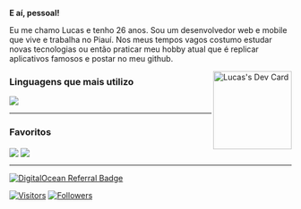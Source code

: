 **E aí, pessoal!**

<p align="left">
  Eu me chamo Lucas e tenho 26 anos. Sou um desenvolvedor web e mobile que vive e trabalha no Piauí. Nos meus tempos vagos costumo estudar novas tecnologias ou então praticar meu hobby atual que é replicar aplicativos famosos e postar no meu github.

  <a href="https://app.daily.dev/luscas"><img align="right" src="https://api.daily.dev/devcards/9d4bbce6333e4f16a071bfb852b42050.png?r=ltp" width="140" alt="Lucas's Dev Card"/></a>
</p>

### Linguagens que mais utilizo
<picture>
  <source 
    srcset="https://github-readme-stats.vercel.app/api/top-langs/?username=luscas&layout=compact&show_icons=true&theme=dark"
    media="(prefers-color-scheme: dark)"
  />
  <source
    srcset="https://github-readme-stats.vercel.app/api/top-langs/?username=luscas&layout=compact&show_icons=true"
    media="(prefers-color-scheme: light), (prefers-color-scheme: no-preference)"
  />
  <img src="https://github-readme-stats.vercel.app/api/top-langs/?username=luscas&layout=compact&show_icons=true" />
</picture>

---
### Favoritos
<picture>
  <source 
    srcset="https://github-readme-stats.vercel.app/api/pin/?username=luscas&repo=nubank-clone&show_icons=true&theme=dark"
    media="(prefers-color-scheme: dark)"
  />
  <source
    srcset="https://github-readme-stats.vercel.app/api/pin/?username=luscas&repo=nubank-clone&show_icons=true"
    media="(prefers-color-scheme: light), (prefers-color-scheme: no-preference)"
  />
  <img align="center" src="https://github-readme-stats.vercel.app/api/pin/?username=luscas&repo=nubank-clone&show_icons=true" />
</picture>

<picture>
  <source 
    srcset="https://github-readme-stats.vercel.app/api/pin/?username=luscas&repo=bethehero&show_icons=true&theme=dark"
    media="(prefers-color-scheme: dark)"
  />
  <source
    srcset="https://github-readme-stats.vercel.app/api/pin/?username=luscas&repo=bethehero&show_icons=true"
    media="(prefers-color-scheme: light), (prefers-color-scheme: no-preference)"
  />
  <img align="center" src="https://github-readme-stats.vercel.app/api/pin/?username=luscas&repo=bethehero&show_icons=true" />
</picture>

---

[![DigitalOcean Referral Badge](https://web-platforms.sfo2.cdn.digitaloceanspaces.com/WWW/Badge%201.svg)](https://www.digitalocean.com/?refcode=a6bc1ba95a9f&utm_campaign=Referral_Invite&utm_medium=Referral_Program&utm_source=badge)


[![Visitors](https://visitor-badge.glitch.me/badge?page_id=github/luscas)](https://lucaspaz.com)
[![Followers](https://img.shields.io/github/followers/luscas?style=social)](https://lucaspaz.com)
